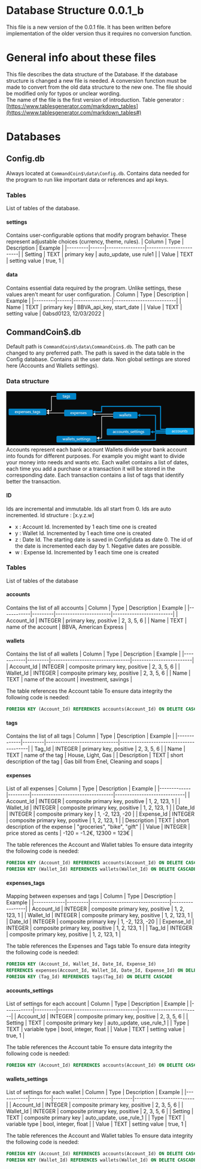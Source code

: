 # Database Structure 0.0.1_b
This file is a new version of the 0.0.1 file.
It has been written before implementation of the older version thus it requires no conversion function. 

# General info about these files
This file describes the data structure of the Database.
If the database structure is changed a new file is needed.
A conversion function must be made to convert from the old data structure to the new one.
The file should be modified only for typos or unclear wording.  
The name of the file is the first version of introduction.
Table generator : [https://www.tablesgenerator.com/markdown_tables](https://www.tablesgenerator.com/markdown_tables#)

# Databases
## Config.db
Always located at `CommandCoin$\data\Config.db`.
Contains data needed for the program to run like important data or references and api keys.

### Tables
List of tables of the database.

#### settings 
Contains user-configurable options that modify program behavior.
These represent adjustable choices (currency, theme, rules).
| Column  | Type | Description    | Example                |
|---------|------|----------------|------------------------|
| Setting | TEXT | primary key    | auto_update, use rule1 |
| Value   | TEXT | setting value  | true, 1                |

#### data
Contains essential data required by the program.
Unlike settings, these values aren't meant for user configuration.
| Column  | Type | Description    | Example                  |
|---------|------|----------------|--------------------------|
| Name    | TEXT | primary key    | BBVA_api_key, start_date |
| Value   | TEXT | setting value  | 0absd0123, 12/03/2022    |

## CommandCoin$.db
Default path is `CommandCoin$\data\CommandCoin$.db`.
The path can be changed to any preferred path.
The path is saved in the data table in the Config database. 
Contains all the user data.
Non global settings are stored here (Accounts and Wallets settings). 

### Data structure
![image](Images/Database_Structure_0.0.1_b.png)
Accounts represent each bank account
Wallets divide your bank account into founds for different purposes.
For example you might want to divide your money into needs and wants etc. 
Each wallet contains a list of dates, each time you add a purchase or a transaction it will be stored in the corresponding date.
Each transaction contains a list of tags that identify better the transaction. 

#### ID
Ids are incremental and immutable.
Ids all start from 0.
Ids are auto incremented. 
Id structure : [x.y.z.w]
- x : Account Id.
Incremented by 1 each time one is created
- y : Wallet Id.
Incremented by 1 each time one is created
- z : Date Id.
The starting date is saved in Config\data as date 0.
The id of the date is incremented each day by 1. 
Negative dates are possible.
- w : Expense Id.
Incremented by 1 each time one is created

### Tables
List of tables of the database

#### accounts
Contains the list of all accounts
| Column     | Type    | Description           | Example                 |
|------------|---------|-----------------------|-------------------------|
| Account_Id | INTEGER | primary key, positive | 2, 3, 5, 6              |
| Name       | TEXT    | name of the account   | BBVA, American Express  |

#### wallets
Contains the list of all wallets
| Column     | Type    | Description                     | Example                 |
|------------|---------|---------------------------------|-------------------------|
| Account_Id | INTEGER | composite primary key, positive | 2, 3, 5, 6              |
| Wallet_Id  | INTEGER | composite primary key, positive | 2, 3, 5, 6              |
| Name       | TEXT    | name of the account             | investment, savings     |

The table references the Account table
To ensure data integrity the following code is needed:
``` sql
FOREIGN KEY (Account_Id) REFERENCES accounts(Account_Id) ON DELETE CASCADE
```

#### tags
Contains the list of all tags
| Column      | Type    | Description                  | Example                                |
|-------------|---------|------------------------------|----------------------------------------|
| Tag_Id      | INTEGER | primary key, positive        | 2, 3, 5, 6                             |
| Name        | TEXT    | name of the tag              | House, Light, Gas                      |
| Description | TEXT    | short description of the tag | Gas bill from Enel, Cleaning and soaps |

#### expenses
List of all expenses
| Column      | Type    | Description                      | Example                     |
|-------------|---------|----------------------------------|-----------------------------|
| Account_Id  | INTEGER | composite primary key, positive  | 1, 2, 123, 1                |
| Wallet_Id   | INTEGER | composite primary key, positive  | 1, 2, 123, 1                |
| Date_Id     | INTEGER | composite primary key            | 1, -2, 123, -20             |
| Expense_Id  | INTEGER | composite primary key, positive  | 1, 2, 123, 1                |
| Description | TEXT    | short description of the expense | "groceries", "bike", "gift" |
| Value       | INTEGER | price stored as cents            | -120 = -1.2€, 12300 = 123€  |

The table references the Account and Wallet tables
To ensure data integrity the following code is needed:
``` sql
FOREIGN KEY (Account_Id) REFERENCES accounts(Account_Id) ON DELETE CASCADE
FOREIGN KEY (Wallet_Id) REFERENCES wallets(Wallet_Id) ON DELETE CASCADE
```

#### expenses_tags
Mapping between expenses and tags
| Column      | Type    | Description                     | Example         |
|-------------|---------|---------------------------------|-----------------|
| Account_Id  | INTEGER | composite primary key, positive | 1, 2, 123, 1    |
| Wallet_Id   | INTEGER | composite primary key, positive | 1, 2, 123, 1    |
| Date_Id     | INTEGER | composite primary key           | 1, -2, 123, -20 |
| Expense_Id  | INTEGER | composite primary key, positive | 1, 2, 123, 1    |
| Tag_Id      | INTEGER | composite primary key, positive | 1, 2, 123, 1    |

The table references the Expenses and Tags table
To ensure data integrity the following code is needed:
``` sql
FOREIGN KEY (Account_Id, Wallet_Id, Date_Id, Expense_Id) 
REFERENCES expenses(Account_Id, Wallet_Id, Date_Id, Expense_Id) ON DELETE CASCADE
FOREIGN KEY (Tag_Id) REFERENCES tags(Tag_Id) ON DELETE CASCADE
``` 

#### accounts_settings
List of settings for each account
| Column     | Type    | Description                     | Example                 |
|------------|---------|---------------------------------|-------------------------|
| Account_Id | INTEGER | composite primary key, positive | 2, 3, 5, 6              |
| Setting    | TEXT    | composite primary key           | auto_update, use_rule_1 |
| Type       | TEXT    | variable type                   | bool, integer, float    |
| Value      | TEXT    | setting value                   | true, 1                 |

The table references the Account table
To ensure data integrity the following code is needed:
``` sql
FOREIGN KEY (Account_Id) REFERENCES accounts(Account_Id) ON DELETE CASCADE
```

#### wallets_settings
List of settings for each wallet
| Column     | Type    | Description                     | Example                 |
|------------|---------|---------------------------------|-------------------------|
| Account_Id | INTEGER | composite primary key, positive | 2, 3, 5, 6              |
| Wallet_Id  | INTEGER | composite primary key, positive | 2, 3, 5, 6              |
| Setting    | TEXT    | composite primary key           | auto_update, use_rule_1 |
| Type       | TEXT    | variable type                   | bool, integer, float    |
| Value      | TEXT    | setting value                   | true, 1                 |

The table references the Account and Wallet tables
To ensure data integrity the following code is needed:
``` sql
FOREIGN KEY (Account_Id) REFERENCES accounts(Account_Id) ON DELETE CASCADE
FOREIGN KEY (Wallet_Id) REFERENCES wallets(Wallet_Id) ON DELETE CASCADE
```
